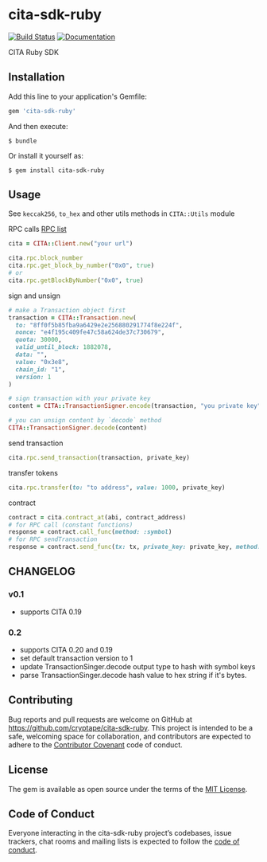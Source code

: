 # cita-sdk-ruby

[![Build Status](https://travis-ci.org/cryptape/cita-sdk-ruby.svg?branch=master)](https://travis-ci.org/cryptape/cita-sdk-ruby)
[![Documentation](http://img.shields.io/badge/docs-rdoc.info-blue.svg)](https://www.rubydoc.info/github/cryptape/cita-sdk-ruby/master)

CITA Ruby SDK

## Installation

Add this line to your application's Gemfile:

```ruby
gem 'cita-sdk-ruby'
```

And then execute:

    $ bundle

Or install it yourself as:

    $ gem install cita-sdk-ruby

## Usage

See `keccak256`, `to_hex` and other utils methods in `CITA::Utils` module

RPC calls [RPC list](https://docs.nervos.org/cita/#/rpc_guide/rpc)
```ruby
cita = CITA::Client.new("your url")

cita.rpc.block_number
cita.rpc.get_block_by_number("0x0", true)
# or
cita.rpc.getBlockByNumber("0x0", true) 
```

sign and unsign
```ruby
# make a Transaction object first
transaction = CITA::Transaction.new(
  to: "8ff0f5b85fba9a6429e2e256880291774f8e224f",
  nonce: "e4f195c409fe47c58a624de37c730679",
  quota: 30000,
  valid_until_block: 1882078,
  data: "",
  value: "0x3e8",
  chain_id: "1",
  version: 1
)

# sign transaction with your private key
content = CITA::TransactionSigner.encode(transaction, "you private key")

# you can unsign content by `decode` method
CITA::TransactionSigner.decode(content) 
```

send transaction
```ruby
cita.rpc.send_transaction(transaction, private_key)
```

transfer tokens
```ruby
cita.rpc.transfer(to: "to address", value: 1000, private_key)
```

contract
```ruby
contract = cita.contract_at(abi, contract_address)
# for RPC call (constant functions)
response = contract.call_func(method: :symbol)
# for RPC sendTransaction
response = contract.send_func(tx: tx, private_key: private_key, method: :transfer, params: [address, tokens])
```

## CHANGELOG

### v0.1

* supports CITA 0.19

### 0.2
 
* supports CITA 0.20 and 0.19
* set default transaction version to 1
* update TransactionSinger.decode output type to hash with symbol keys
* parse TransactionSinger.decode hash value to hex string if it's bytes. 

## Contributing

Bug reports and pull requests are welcome on GitHub at https://github.com/cryptape/cita-sdk-ruby. This project is intended to be a safe, welcoming space for collaboration, and contributors are expected to adhere to the [Contributor Covenant](http://contributor-covenant.org) code of conduct.

## License

The gem is available as open source under the terms of the [MIT License](https://opensource.org/licenses/MIT).

## Code of Conduct

Everyone interacting in the cita-sdk-ruby project’s codebases, issue trackers, chat rooms and mailing lists is expected to follow the [code of conduct](https://github.com/cryptape/cita-sdk-ruby/blob/master/CODE_OF_CONDUCT.md).

